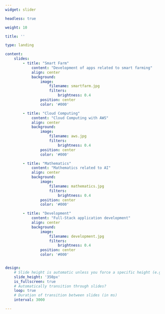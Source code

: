 ```yaml
---
widget: slider

headless: true

weight: 10

title: ''

type: landing

content:
    slides:
        - title: "Smart Farm"
            content: "Development of apps related to smart farming"
            align: center
            background:
                image:
                    filename: smartfarm.jpg
                    filters:
                        brightness: 0.4
                position: center
                color: '#000'

        - title: "Cloud Computing"
            content: "Cloud Computing with AWS"
            align: center
            background:
                image:
                    filename: aws.jpg
                    filters:
                        brightness: 0.4
                position: center
                color: '#000'

        - title: "Mathematics"
            content: "Mathematics related to AI"
            align: center
            background:
                image:
                    filename: mathematics.jpg
                    filters:
                        brightness: 0.4
                position: center
                color: '#000'

        - title: "Development"
            content: "Full-Stack application development"
            align: center
            background:
                image:
                    filename: development.jpg
                    filters:
                        brightness: 0.4
                position: center
                color: '#000'


design:
    # Slide height is automatic unless you force a specific height (e.g. '400px')
    slide_height: '350px'
    is_fullscreen: true
    # Automatically transition through slides?
    loop: true
    # Duration of transition between slides (in ms)
    interval: 3000

---
```

